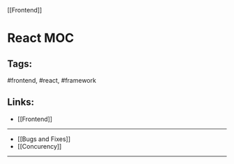 [[Frontend]]

# React MOC

## Tags:
#frontend, #react, #framework 

## Links:
- [[Frontend]]

---
- [[Bugs and Fixes]]
- [[Concurency]]
---